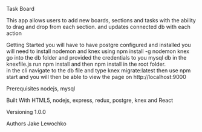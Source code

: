 Task Board


This app  allows users to add new boards, sections and tasks with the ability to drag and drop from each section. and updates connected db with each action

Getting Started
you will have to have postgre configured and installed
you will need to install nodemon and knex using npm install -g nodemon knex
go into the db folder and provided the credentials to you mysql db in the knexfile.js
run npm install and then npm install in the root folder.  
in the cli navigate to the db file and type knex migrate:latest
then use npm start and you will then be able to view the page on http://localhost:9000

Prerequisites
nodejs, mysql

Built With
HTML5, nodejs, express, redux, postgre, knex and React

Versioning
1.0.0

Authors
Jake Lewochko
